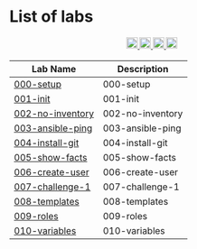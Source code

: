 # List of labs

<h4 align="center">
  <a href="https://github.com/nirgeier/AnsibleLabs/actions/workflows/ci.yml">
    <img src="https://img.shields.io/github/actions/workflow/status/nirgeier/AnsibleLabs/ci.yml?branch=master&label=pipeline&style=flat-square" alt="continuous integration" style="height: 20px;">
  </a>
  <a href="https://github.com/nirgeier/AnsibleLabs/graphs/contributors">
    <img src="https://img.shields.io/github/contributors-anon/nirgeier/AnsibleLabs?color=yellow&style=flat-square" alt="contributors" style="height: 20px;">
  </a>
  <a href="https://opensource.org/licenses/Apache-2.0">
    <img src="https://img.shields.io/badge/apache%202.0-blue.svg?style=flat-square&label=license" alt="license" style="height: 20px;">
  </a>
  <a href="https://discord.gg/MBXfNNjP">
    <img src="https://img.shields.io/badge/discord-7289da.svg?style=flat-square&logo=discord" alt="discord" style="height: 20px;">
  </a>
</h4>


| Lab Name                                    | Description      |
| ------------------------------------------- | ---------------- |
| [000-setup](./Labs/000-setup)               | 000-setup        |
| [001-init](./Labs/001-init)                 | 001-init         |
| [002-no-inventory](./Labs/002-no-inventory) | 002-no-inventory |
| [003-ansible-ping](./Labs/003-ansible-ping) | 003-ansible-ping |
| [004-install-git](./Labs/004-install-git)   | 004-install-git  |
| [005-show-facts](./Labs/005-show-facts)     | 005-show-facts   |
| [006-create-user](./Labs/006-create-user)   | 006-create-user  |
| [007-challenge-1](./Labs/007-challenge-1)   | 007-challenge-1  |
| [008-templates](./Labs/008-templates)       | 008-templates    |
| [009-roles](./Labs/009-roles)               | 009-roles        |
| [010-variables](./Labs/010-variables)       | 010-variables    |
